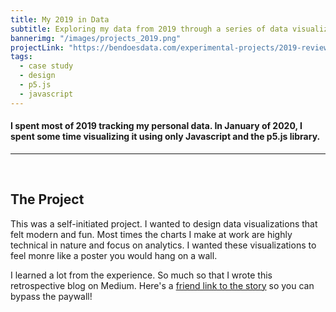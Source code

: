 ```yaml
---
title: My 2019 in Data
subtitle: Exploring my data from 2019 through a series of data visualization posters.
bannerimg: "/images/projects_2019.png"
projectLink: "https://bendoesdata.com/experimental-projects/2019-review/"
tags:
  - case study
  - design
  - p5.js
  - javascript
---
```


#### I spent most of 2019 tracking my personal data. In January of 2020, I spent some time visualizing it using only Javascript and the p5.js library.

<hr>

<br>

## The Project

This was a self-initiated project. I wanted to design data visualizations that felt modern and fun. Most times the charts I make at work are highly technical in nature and focus on analytics. I wanted these visualizations to feel monre like a poster you would hang on a wall.

I learned a lot from the experience. So much so that I wrote this retrospective blog on Medium. Here's a [friend link to the story](https://medium.com/nightingale/my-year-in-data-a-visual-reflection-on-2019-e1545be7d680?source=friends_link&sk=94f45721736dd8686008ba43153700c6) so you can bypass the paywall!


